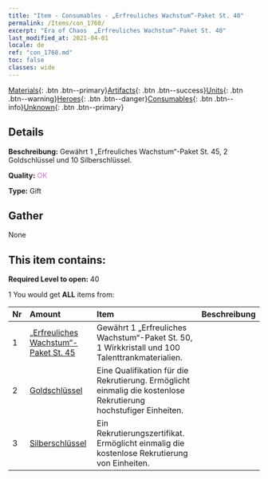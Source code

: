 ```yaml
---
title: "Item - Consumables - „Erfreuliches Wachstum“-Paket St. 40"
permalink: /Items/con_1768/
excerpt: "Era of Chaos  „Erfreuliches Wachstum“-Paket St. 40"
last_modified_at: 2021-04-01
locale: de
ref: "con_1768.md"
toc: false
classes: wide
---
```

 [Materials](/de/Items/){: .btn .btn--primary}[Artifacts](/de/Items/Artifacts/){: .btn .btn--success}[Units](/de/Items/Units/){: .btn .btn--warning}[Heroes](/de/Items/Heroes/){: .btn .btn--danger}[Consumables](/de/Items/Consumables/){: .btn .btn--info}[Unknown](/de/Items/Unknown/){: .btn .btn--primary}

## Details
 **Beschreibung:** Gewährt 1 „Erfreuliches Wachstum“-Paket St. 45, 2 Goldschlüssel und 10 Silberschlüssel.

 **Quality:** <span style="color: #DA70D6">OK</span>

 **Type:** Gift

## Gather

  None

## This item contains:

 **Required Level to open:** 40

 1 You would get **ALL** items  from:

  | Nr | Amount |     Item    | Beschreibung |
  |:---|:-------|:------------|:-----------:|
  | 1 | [„Erfreuliches Wachstum“-Paket St. 45](/de/Items/con_1769/) | Gewährt 1 „Erfreuliches Wachstum“-Paket St. 50, 1 Wirkkristall und 100 Talenttrankmaterialien. | 
  | 2 | [Goldschlüssel](/de/Items/con_783/) | Eine Qualifikation für die Rekrutierung. Ermöglicht einmalig die kostenlose Rekrutierung hochstufiger Einheiten. | 
  | 3 | [Silberschlüssel](/de/Items/con_693/) | Ein Rekrutierungszertifikat. Ermöglicht einmalig die kostenlose Rekrutierung von Einheiten. | 
